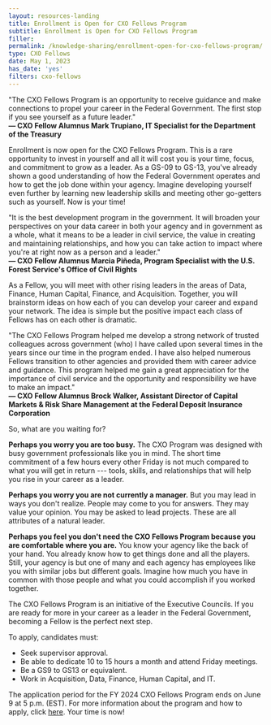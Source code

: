 ```yaml
---
layout: resources-landing
title: Enrollment is Open for CXO Fellows Program
subtitle: Enrollment is Open for CXO Fellows Program
filler: 
permalink: /knowledge-sharing/enrollment-open-for-cxo-fellows-program/
type: CXO Fellows
date: May 1, 2023
has_date: 'yes'
filters: cxo-fellows
---
```


<div class="cxo-quote">
    "The CXO Fellows Program is an opportunity to receive guidance and make connections to propel your career in the Federal Government. The first stop if you see yourself as a future leader."<br>
    <b>&mdash; CXO Fellow Alumnus Mark Trupiano, IT Specialist for the Department of the Treasury</b>
</div>

Enrollment is now open for the CXO Fellows Program. This is a rare opportunity to invest in yourself and all it will cost you is your time, focus, and commitment to grow as a leader. As a GS-09 to GS-13, you've already shown a good understanding of how the Federal Government operates and how to get the job done within your agency. Imagine developing yourself even further by learning new leadership skills and meeting other go-getters such as yourself. Now is your time!

<div class="cxo-quote">
    "It is the best development program in the government. It will broaden your perspectives on your data career in both your agency and in government as a whole, what it means to be a leader in civil service, the value in creating and maintaining relationships, and how you can take action to impact where you're at right now as a person and a leader."<br>
    <b>&mdash; CXO Fellow Alumnus Marcia Piñeda, Program Specialist with the U.S. Forest Service's Office of Civil Rights</b>
</div>

As a Fellow, you will meet with other rising leaders in the areas of Data, Finance, Human Capital, Finance, and Acquisition. Together, you will brainstorm ideas on how each of you can develop your career and expand your network. The idea is simple but the positive impact each class of Fellows has on each other is dramatic. 

<div class="cxo-quote">
    "The CXO Fellows Program helped me develop a strong network of trusted colleagues across government (who) I have called upon several times in the years since our time in the program ended. I have also helped numerous Fellows transition to other agencies and provided them with career advice and guidance. This program helped me gain a great appreciation for the importance of civil service and the opportunity and responsibility we have to make an impact."<br>
    <b>&mdash; CXO Fellow Alumnus Brock Walker, Assistant Director of Capital Markets & Risk Share Management at the Federal Deposit Insurance Corporation</b>
</div>

So, what are you waiting for? 

**Perhaps you worry you are too busy.** The CXO Program was designed with busy government professionals like you in mind. The short time commitment of a few hours every other Friday is not much compared to what you will get in return --- tools, skills, and relationships that will help you rise in your career as a leader.

**Perhaps you worry you are not currently a manager.** But you may lead in ways you don't realize. People may come to you for answers. They may value your opinion. You may be asked to lead projects. These are all attributes of a natural leader. 

**Perhaps you feel you don't need the CXO Fellows Program because you are comfortable where you are.** You know your agency like the back of your hand. You already know how to get things done and all the players. Still, your agency is but one of many and each agency has employees like you with similar jobs but different goals. Imagine how much you have in common with those people and what you could accomplish if you worked together. 

The CXO Fellows Program is an initiative of the Executive Councils. If you are ready for more in your career as a leader in the Federal Government, becoming a Fellow is the perfect next step. 

To apply, candidates must: 

- Seek supervisor approval. 
- Be able to dedicate 10 to 15 hours a month and attend Friday meetings.
- Be a GS9 to GS13 or equivalent. 
- Work in Acquisition, Data, Finance, Human Capital, and IT. 

The application period for the FY 2024 CXO Fellows Program ends on June 9 at 5 p.m. (EST). For more information about the program and how to apply, click <a href="{{ site.baseurl }}/cxo-fellows/" aria-label="Link for more information about the program and how to apply">here</a>. Your time is now!
